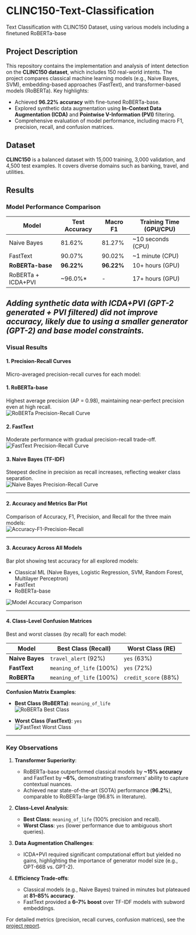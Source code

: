 # CLINC150-Text-Classification
 Text Classification with CLINC150 Dataset, using various models including  a finetuned RoBERTa-base 
 
## Project Description  
This repository contains the implementation and analysis of intent detection on the **CLINC150 dataset**, which includes 150 real-world intents. The project compares classical machine learning models (e.g., Naive Bayes, SVM), embedding-based approaches (FastText), and transformer-based models (RoBERTa). Key highlights:  
- Achieved **96.22% accuracy** with fine-tuned RoBERTa-base.  
- Explored synthetic data augmentation using **In-Context Data Augmentation (ICDA)** and **Pointwise V-Information (PVI)** filtering.  
- Comprehensive evaluation of model performance, including macro F1, precision, recall, and confusion matrices.  

## Dataset  
**CLINC150** is a balanced dataset with 15,000 training, 3,000 validation, and 4,500 test examples. It covers diverse domains such as banking, travel, and utilities.  


## Results  

### Model Performance Comparison  
| Model              | Test Accuracy | Macro F1 | Training Time (GPU/CPU) |  
|--------------------|---------------|----------|-------------------------|  
| Naive Bayes        | 81.62%         | 81.27%    | ~10 seconds (CPU)        |  
| FastText           | 90.07%         | 90.02%    | ~1 minute (CPU)       |  
| **RoBERTa-base**   | **96.22%**     | **96.22%**| 10+ hours (GPU)         |  
| RoBERTa + ICDA+PVI | ~96.0%*       | -        | 17+ hours (GPU)         |  

*Adding synthetic data with ICDA+PVI (GPT-2 generated + PVI filtered) did not improve accuracy, likely due to using a smaller generator (GPT-2) and base model constraints.*  
---

### Visual Results  

#### 1. **Precision-Recall Curves**  
Micro-averaged precision-recall curves for each model:  

#### 1. **RoBERTa-base**  
Highest average precision (AP = 0.98), maintaining near-perfect precision even at high recall.  
![RoBERTa Precision-Recall Curve](plots/roberta_pr_curve.png)  

#### 2. **FastText**  
Moderate performance with gradual precision-recall trade-off.  
![FastText Precision-Recall Curve](plots/fasttext_pr_curve.png)  

#### 3. **Naive Bayes (TF-IDF)**  
Steepest decline in precision as recall increases, reflecting weaker class separation.  
![Naive Bayes Precision-Recall Curve](plots/nb_pr_curve.png)  

---

#### 2. **Accuracy and Metrics Bar Plot**  
Comparison of Accuracy, F1, Precision, and Recall for the three main models:  
![Accuracy-F1-Precision-Recall](plots/metrics_bar_plot.png)  

---

#### 3. **Accuracy Across All Models**  
Bar plot showing test accuracy for all explored models:  
- Classical ML (Naive Bayes, Logistic Regression, SVM, Random Forest, Multilayer Perceptron)  
- FastText  
- RoBERTa-base  

![Model Accuracy Comparison](plots/all_models_accuracy.png)  

---

#### 4. **Class-Level Confusion Matrices**  
Best and worst classes (by recall) for each model:  

| Model           | Best Class (Recall)       | Worst Class (RE)      |  
|-----------------|------------------------------|-------------------------------|  
| **Naive Bayes** | `travel_alert` (92%)         | `yes` (63%)                   |  
| **FastText**    | `meaning_of_life` (100%)     | `yes` (72%)                   |  
| **RoBERTa**     | `meaning_of_life` (100%)     | `credit_score` (88%)          |  

**Confusion Matrix Examples**:  
- **Best Class (RoBERTa)**: `meaning_of_life`  
  ![RoBERTa Best Class](plots/roberta_best_class.png)  

- **Worst Class (FastText)**: `yes`  
  ![FastText Worst Class](plots/fasttext_worst_class.png)  

---

### Key Observations  
1. **Transformer Superiority**:  
   - RoBERTa-base outperformed classical models by **~15% accuracy** and FastText by **~6%**, demonstrating transformers’ ability to capture contextual nuances.  
   - Achieved near state-of-the-art (SOTA) performance (**96.2%**), comparable to RoBERTa-large (96.8% in literature).  

2. **Class-Level Analysis**:  
   - **Best Class**: `meaning_of_life` (100% precision and recall).  
   - **Worst Class**: `yes` (lower performance due to ambiguous short queries).  

3. **Data Augmentation Challenges**:  
   - ICDA+PVI required significant computational effort but yielded no gains, highlighting the importance of generator model size (e.g., OPT-66B vs. GPT-2).  

4. **Efficiency Trade-offs**:  
   - Classical models (e.g., Naive Bayes) trained in minutes but plateaued at **81–85% accuracy**.  
   - FastText provided a **6–7% boost** over TF-IDF models with subword embeddings.  

For detailed metrics (precision, recall curves, confusion matrices), see the [project report](CLINC150%20Intent%20Detection%20Final%20Report.docx.pdf).  
